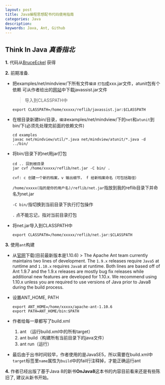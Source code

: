 ```yaml
---
layout: post
title: Java编程思想配书代码使用指南
categories: Java
description: 
keywords: Java, Ant, Github
---
```


## Think In Java *真香指北*

**1.** 代码从[BruceEckel](https://github.com/BruceEckel/TIJ4-code)
  获得

**2.** 前期准备.

- 把examples/net/mindview/下所有文件`编译` `打包`成xxx.jar文件，atunit包有个依赖
    可从作者给出的[网站](http://sourceforge.net/projects/jboss/)中下载javassist.jar文件
    > 导入到CLASSPATH中

    ```shell
    export CLASSPATH=/home/xxxxx/reflib/javassist.jar:$CLASSPATH
    ```

- 在根目录新建bin/目录，`编译`examples/net/mindview/下的`net`和`atunit`到bin/下(必须先处理完前面的依赖文件)

    ```shell
    cd examples
    javac net/mindview/util/*.java net/mindview/atunit/*.java -d ../bin/
    ```

- 将bin/目录下的net用jar打包

    ```shell
    cd .. 回到根目录
    jar cvf /home/xxxxx/reflib/net.jar -C bin/ .
    ```

    `cvf: c 创建一个新的档案，v 输出细节， f 给新档案命名（可包括路径）`

    `/home/xxxxx(指的是你的用户名)/reflib/net.jar`指放到我的reflib目录下并命名为net.jar

    `-C bin/`指切换到当前目录下执行打包操作

    `.` 点不能忘记，指对当前目录打包

- 将net.jar导入到CLASSPATH中

    ```shell
    export CLASSPATH=/home/xxxxx/reflib/net.jar:$CLASSPATH
    ```

**3.** 使用`ant`构建

- 从[官网](https://ant.apache.org/bindownload.cgi)下载(目前最新版本是1.10.6)
      > The Apache Ant team currently maintains two lines of development. The `1.9.x` releases require `Java5` at runtime and `1.10.x` requires `Java8` at runtime. Both lines are based off of Ant 1.9.7 and the 1.9.x releases are mostly bug fix releases while additional new features are developed for 1.10.x. We recommend using 1.10.x unless you are required to use versions of Java prior to Java8 during the build process.

- 设置ANT_HOME, PATH

    ```shell
    export ANT_HOME=/home/xxxxx/apache-ant-1.10.6
    export PATH=ANT_HOME/bin:$PATH
    ```

- 作者给每一章都写了build.xml

    1. ant （运行build.xml中的所有target）
    2. ant build（构建所有当前目录下的java文件）
    3. ant run（运行）

- 最后由于出书时间较早，作者使用的是JavaSE5，所以需要在build.xml中`target`标签里`name`属性为`build`中的fail行注释掉，才能正确运行ant

**4.** 作者已经出版了基于Java 8的新书**OnJava8**这本书的内容目前看来还是有些陈旧了, 建议从新书开始。
